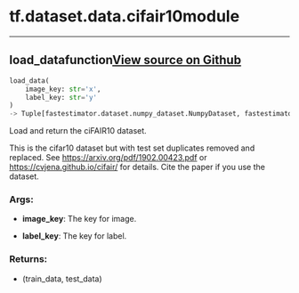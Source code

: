 # tf.dataset.data.cifair10<span class="tag">module</span>

---

## load_data<span class="tag">function</span><a class="sourcelink" href=https://github.com/fastestimator/fastestimator/blob/r1.2/fastestimator/dataset/data/cifair10.py/#L25-L72>View source on Github</a>
```python
load_data(
	image_key: str='x',
	label_key: str='y'
)
-> Tuple[fastestimator.dataset.numpy_dataset.NumpyDataset, fastestimator.dataset.numpy_dataset.NumpyDataset]
```
Load and return the ciFAIR10 dataset.

This is the cifar10 dataset but with test set duplicates removed and replaced. See
https://arxiv.org/pdf/1902.00423.pdf or https://cvjena.github.io/cifair/ for details. Cite the paper if you use the
dataset.


<h3>Args:</h3>


* **image_key**: The key for image.

* **label_key**: The key for label. 

<h3>Returns:</h3>

<ul class="return-block"><li>    (train_data, test_data)</li></ul>

